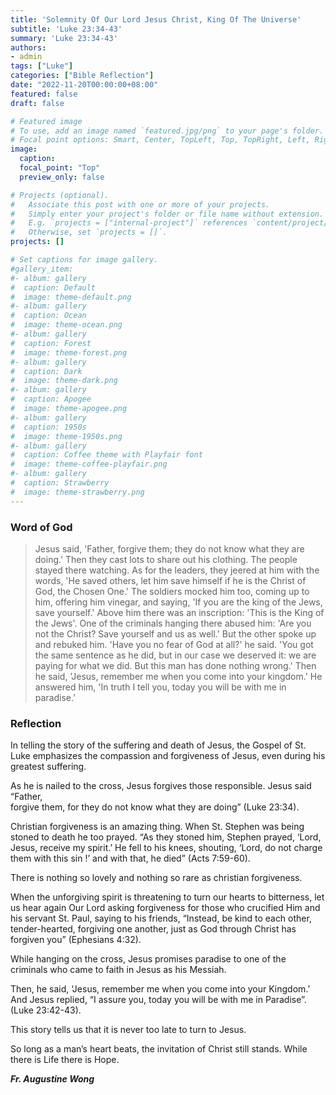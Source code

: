```yaml
---
title: 'Solemnity Of Our Lord Jesus Christ, King Of The Universe'
subtitle: 'Luke 23:34-43'
summary: 'Luke 23:34-43'
authors:
- admin
tags: ["Luke"]
categories: ["Bible Reflection"]
date: "2022-11-20T00:00:00+08:00"
featured: false
draft: false

# Featured image
# To use, add an image named `featured.jpg/png` to your page's folder.
# Focal point options: Smart, Center, TopLeft, Top, TopRight, Left, Right, BottomLeft, Bottom, BottomRight
image:
  caption:
  focal_point: "Top"
  preview_only: false

# Projects (optional).
#   Associate this post with one or more of your projects.
#   Simply enter your project's folder or file name without extension.
#   E.g. `projects = ["internal-project"]` references `content/project/deep-learning/index.md`.
#   Otherwise, set `projects = []`.
projects: []

# Set captions for image gallery.
#gallery_item:
#- album: gallery
#  caption: Default
#  image: theme-default.png
#- album: gallery
#  caption: Ocean
#  image: theme-ocean.png
#- album: gallery
#  caption: Forest
#  image: theme-forest.png
#- album: gallery
#  caption: Dark
#  image: theme-dark.png
#- album: gallery
#  caption: Apogee
#  image: theme-apogee.png
#- album: gallery
#  caption: 1950s
#  image: theme-1950s.png
#- album: gallery
#  caption: Coffee theme with Playfair font
#  image: theme-coffee-playfair.png
#- album: gallery
#  caption: Strawberry
#  image: theme-strawberry.png
---
```


### Word of God
> Jesus said, 'Father, forgive them; they do not know what they are doing.' Then they cast lots to share out his clothing. The people stayed there watching. As for the leaders, they jeered at him with the words, 'He saved others, let him save himself if he is the Christ of God, the Chosen One.' The soldiers mocked him too, coming up to him, offering him vinegar, and saying, 'If you are the king of the Jews, save yourself.' Above him there was an inscription: 'This is the King of the Jews'. One of the criminals hanging there abused him: 'Are you not the Christ? Save yourself and us as well.' But the other spoke up and rebuked him. 'Have you no fear of God at all?' he said. 'You got the same sentence as he did, but in our case we deserved it: we are paying for what we did. But this man has done nothing wrong.' Then he said, 'Jesus, remember me when you come into your kingdom.' He answered him, 'In truth I tell you, today you will be with me in paradise.'

### Reflection
In telling the story of the suffering and death of Jesus, the Gospel of  St. Luke emphasizes the compassion and forgiveness of Jesus, even during his greatest suffering. 

As he is nailed to the cross, Jesus forgives those responsible. Jesus said “Father,    
forgive them, for they do not know what they are doing” (Luke 23:34).

Christian forgiveness is an amazing thing. When St. Stephen was being stoned to death he too prayed. “As they stoned him, Stephen prayed, ‘Lord, Jesus, receive my spirit.’ He fell to his knees, shouting, ‘Lord, do not charge them with this sin !’ and with that, he died” (Acts 7:59-60).

There is nothing so lovely and nothing so rare as christian forgiveness.

When the unforgiving spirit is threatening to turn our hearts to bitterness, let us hear again Our Lord asking forgiveness for those who crucified Him and his servant St. Paul, saying to his friends, “Instead, be kind to each other, tender-hearted, forgiving one another, just as God through Christ has forgiven you” (Ephesians 4:32).

While hanging on the cross, Jesus promises paradise to one of the criminals who came to faith in Jesus as his Messiah.

Then, he said, ‘Jesus, remember me when you come into your Kingdom.’
And Jesus replied, “I assure you, today you will be with me in Paradise”. 
(Luke 23:42-43).

This story tells us that it is never too late to turn to Jesus.

So long as a man’s heart beats, the invitation of Christ still stands.
While there is Life there is Hope.

___Fr. Augustine Wong___